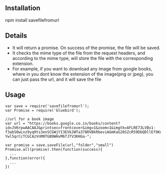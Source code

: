 ## Installation
npm install savefilefromurl

## Details
* It will return a promise. On success of the promise, the file will be saved.
* It checks the mime type of the file from the request headers, and according to the mime type, will store the file with the corresponding extension. 
* For example, if you want to download any image from google books, where in you dont know the extension of the image(png or jpeg), you can just pass the url, and it will save the file


## Usage
```
var save = require('savefilefromurl');
var Promise = require('bluebird');

//url for a book image
var url = "https://books.google.co.in/books/content?id=JV6rpwAACAAJ&printsec=frontcover&img=1&zoom=1&imgtk=AFLRE73LVBx1-f3abS0wLnz9yq9ts3enSCGWjYI3EVk2WTa378RVBkRbeviAGmKaG28SZcR59DbQDllEf9Kd00OoE3IlvxNreqMgNK-Ywl5qrCcTCGCAzVnM0TGB9WHvM6fJTV3KHGa-";

var promise = save.saveFile(url,"folder","small")
Promise.all(promise).then(function(success){
  ...
},function(error){
  ...
})
```
